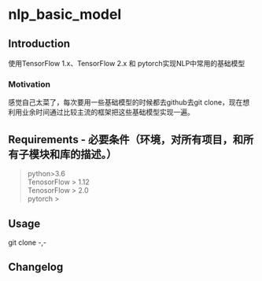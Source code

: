 # nlp_basic_model

## Introduction
使用TensorFlow 1.x、TensorFlow 2.x 和 pytorch实现NLP中常用的基础模型

### Motivation
感觉自己太菜了，每次要用一些基础模型的时候都去github去git clone，现在想利用业余时间通过比较主流的框架把这些基础模型实现一遍。

## Requirements - 必要条件（环境，对所有项目，和所有子模块和库的描述。）
> python>3.6  
> TenosorFlow > 1.12  
> TenosorFlow > 2.0  
> pytorch >   


## Usage
git clone -,-


## Changelog 


